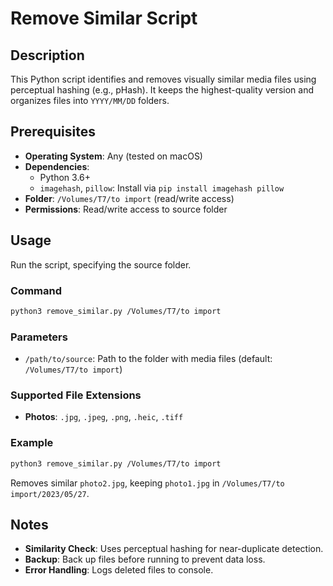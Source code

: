# Remove Similar Script

## Description
This Python script identifies and removes visually similar media files using perceptual hashing (e.g., pHash). It keeps the highest-quality version and organizes files into `YYYY/MM/DD` folders.

## Prerequisites
- **Operating System**: Any (tested on macOS)
- **Dependencies**:
  - Python 3.6+
  - `imagehash`, `pillow`: Install via `pip install imagehash pillow`
- **Folder**: `/Volumes/T7/to import` (read/write access)
- **Permissions**: Read/write access to source folder

## Usage
Run the script, specifying the source folder.

### Command
```bash
python3 remove_similar.py /Volumes/T7/to import
```

### Parameters
- `/path/to/source`: Path to the folder with media files (default: `/Volumes/T7/to import`)

### Supported File Extensions
- **Photos**: `.jpg`, `.jpeg`, `.png`, `.heic`, `.tiff`

### Example
```bash
python3 remove_similar.py /Volumes/T7/to import
```
Removes similar `photo2.jpg`, keeping `photo1.jpg` in `/Volumes/T7/to import/2023/05/27`.

## Notes
- **Similarity Check**: Uses perceptual hashing for near-duplicate detection.
- **Backup**: Back up files before running to prevent data loss.
- **Error Handling**: Logs deleted files to console.